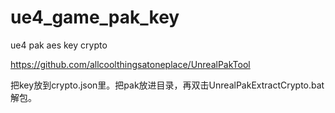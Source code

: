 # ue4_game_pak_key
ue4 pak aes key crypto

https://github.com/allcoolthingsatoneplace/UnrealPakTool

把key放到crypto.json里。把pak放进目录，再双击UnrealPakExtractCrypto.bat解包。
